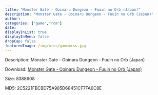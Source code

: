 ```yaml
---
title: "Monster Gate - Ooinaru Dungeon - Fuuin no Orb (Japan)"
description: "Monster Gate - Ooinaru Dungeon - Fuuin no Orb (Japan)"
author: 
categories: ["game","rom"]
date: 
displayInList: true
displayInMenu: false
dropCap: false
featuredImage: /img/miss/gamemiss.jpg
---
```


Description: Monster Gate - Ooinaru Dungeon - Fuuin no Orb (Japan)

Download: <a style="text-decoration:underline;" href="https://mega.nz/#!bOAi0CJI!r3HNBQPmhw_loB-pmLnRL5_Ud14LAdcUA-bQGBbl7Nk" target = "_blank" rel = "nofollow" > Monster Gate - Ooinaru Dungeon - Fuuin no Orb (Japan)</a>

Size: 8388608

MD5: 2C5221FBCBD75A985D68451CF7FA6C8E

